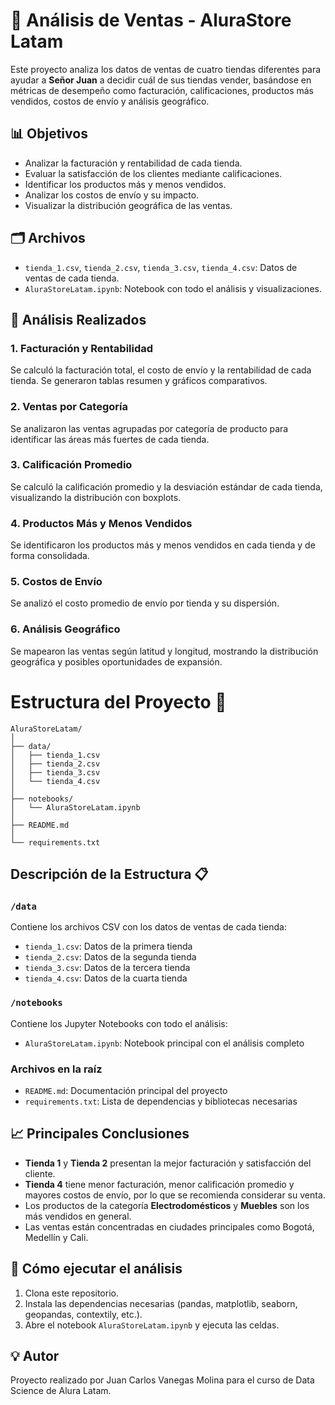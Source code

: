 # 🛒 Análisis de Ventas - AluraStore Latam

Este proyecto analiza los datos de ventas de cuatro tiendas diferentes para ayudar a **Señor Juan** a decidir cuál de sus tiendas vender, basándose en métricas de desempeño como facturación, calificaciones, productos más vendidos, costos de envío y análisis geográfico.

## 📊 Objetivos

- Analizar la facturación y rentabilidad de cada tienda.
- Evaluar la satisfacción de los clientes mediante calificaciones.
- Identificar los productos más y menos vendidos.
- Analizar los costos de envío y su impacto.
- Visualizar la distribución geográfica de las ventas.

## 🗂️ Archivos

- `tienda_1.csv`, `tienda_2.csv`, `tienda_3.csv`, `tienda_4.csv`: Datos de ventas de cada tienda.
- `AluraStoreLatam.ipynb`: Notebook con todo el análisis y visualizaciones.

## 📝 Análisis Realizados

### 1. Facturación y Rentabilidad

Se calculó la facturación total, el costo de envío y la rentabilidad de cada tienda. Se generaron tablas resumen y gráficos comparativos.

### 2. Ventas por Categoría

Se analizaron las ventas agrupadas por categoría de producto para identificar las áreas más fuertes de cada tienda.

### 3. Calificación Promedio

Se calculó la calificación promedio y la desviación estándar de cada tienda, visualizando la distribución con boxplots.

### 4. Productos Más y Menos Vendidos

Se identificaron los productos más y menos vendidos en cada tienda y de forma consolidada.

### 5. Costos de Envío

Se analizó el costo promedio de envío por tienda y su dispersión.

### 6. Análisis Geográfico

Se mapearon las ventas según latitud y longitud, mostrando la distribución geográfica y posibles oportunidades de expansión.

# Estructura del Proyecto 📁

```
AluraStoreLatam/
│
├── data/
│   ├── tienda_1.csv
│   ├── tienda_2.csv
│   ├── tienda_3.csv
│   └── tienda_4.csv
│
├── notebooks/
│   └── AluraStoreLatam.ipynb
│
├── README.md
│
└── requirements.txt
```

## Descripción de la Estructura 📋

### `/data`
Contiene los archivos CSV con los datos de ventas de cada tienda:
- `tienda_1.csv`: Datos de la primera tienda
- `tienda_2.csv`: Datos de la segunda tienda
- `tienda_3.csv`: Datos de la tercera tienda
- `tienda_4.csv`: Datos de la cuarta tienda

### `/notebooks`
Contiene los Jupyter Notebooks con todo el análisis:
- `AluraStoreLatam.ipynb`: Notebook principal con el análisis completo

### Archivos en la raíz
- `README.md`: Documentación principal del proyecto
- `requirements.txt`: Lista de dependencias y bibliotecas necesarias

## 📈 Principales Conclusiones

- **Tienda 1** y **Tienda 2** presentan la mejor facturación y satisfacción del cliente.
- **Tienda 4** tiene menor facturación, menor calificación promedio y mayores costos de envío, por lo que se recomienda considerar su venta.
- Los productos de la categoría **Electrodomésticos** y **Muebles** son los más vendidos en general.
- Las ventas están concentradas en ciudades principales como Bogotá, Medellín y Cali.

## 🚀 Cómo ejecutar el análisis

1. Clona este repositorio.
2. Instala las dependencias necesarias (pandas, matplotlib, seaborn, geopandas, contextily, etc.).
3. Abre el notebook `AluraStoreLatam.ipynb` y ejecuta las celdas.

## 💡 Autor

Proyecto realizado por Juan Carlos Vanegas Molina para el curso de Data Science de Alura Latam.

